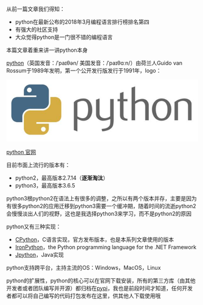 从前一篇文章我们得知：
* python在最新公布的2018年3月编程语言排行榜排名第四
* 有强大的社区支持
* 大众觉得python是一门很不错的编程语言

本篇文章着重来讲一讲python本身

[python](https://baike.baidu.com/item/Python/407313)（英国发音：/ˈpaɪθən/ 美国发音：/ˈpaɪθɑːn/）由荷兰人Guido van Rossum于1989年发明，第一个公开发行版发行于1991年，logo：

![python](pics/python.jpg)

[python 官网](https://www.python.org)

目前市面上流行的版本有：
* python2，最高版本2.7.14（**逐渐淘汰**）
* python3，最高版本3.6.5

python3根python2在语法上有很多的调整，之所以有两个版本并存，主要是因为有很多python2的应用迁移到python3需要一个缓冲期，随着时间的流逝python2会慢慢淡出人们的视野，这也是我选择python3来学习，而不是python2的原因

python又有三种实现：
* [CPython](https://www.python.org)，C语言实现，官方发布版本，也是本系列文章使用的版本
* [IronPython](http://ironpython.net/)，the Python programming language for the .NET Framework
* [Jpython](http://www.jython.org/)，Java实现

python支持跨平台，主持主流的OS：Windows，MacOS，Linux


python的扩展性，python的核心可以在官网下载安装，所有的第三方库（由其他开发者或者团队编写并开源）都归档在[pypi](https://pypi.python.org/pypi)，我也是前段时间才知道，任何开发者都可以将自己编写的代码打包发布在这里，供其他人下载使用哦
